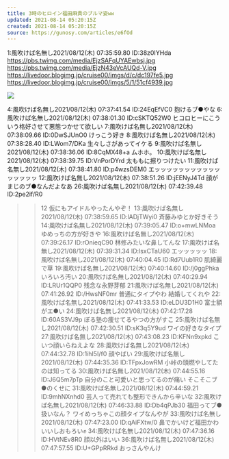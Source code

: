 ```yaml
---
title: 3時のヒロイン福田麻貴のブルマ姿ww
updated: 2021-08-14 05:20:15Z
created: 2021-08-14 05:20:15Z
source: https://gunosy.com/articles/e6fOd
---
```


1:風吹けば名無し2021/08/12(木) 07:35:59.80 ID:38z0IYHda
https://pbs.twimg.com/media/EjzSAFqUYAEwbsj.jpg
https://pbs.twimg.com/media/EjzN43eVcAUQd-V.jpg
https://livedoor.blogimg.jp/cruise00/imgs/d/c/dc197fe5.jpg
https://livedoor.blogimg.jp/cruise00/imgs/5/1/51cf4939.jpg

![](https://contents.gunosy.com/8/13/9dbae5ef4e61f8ed1e848667322e64df_content.jpg)

4:風吹けば名無し2021/08/12(木) 07:37:41.54 ID:24EqEfVC0
抱けるブ●やな
6:風吹けば名無し2021/08/12(木) 07:38:01.30 ID:cSKTQ52W0
ヒコロヒーにこういう格好させて悪態つかせて欲しい
7:風吹けば名無し2021/08/12(木) 07:38:09.66 ID:0DwSJUnO0
けっこう好き
8:風吹けば名無し2021/08/12(木) 07:38:28.40 ID:LWom7/DKa
生々しさがあってイケる
9:風吹けば名無し2021/08/12(木) 07:38:36.06 ID:8CqMX48+a
ムホホ。
10:風吹けば名無し2021/08/12(木) 07:38:39.75 ID:VnPorDYrd
太ももに擦りつけたい
11:風吹けば名無し2021/08/12(木) 07:38:41.80 ID:p4wzsDEM0
エッッッッッッッッッッッッッッッッ
12:風吹けば名無し2021/08/12(木) 07:38:51.26 ID:jEENyJ4Td
顔がまじのブ●なんだよなあ
26:風吹けば名無し2021/08/12(木) 07:42:39.48 ID:2pe2if/R0
>>12
仮にもアイドルやったんやぞ！
13:風吹けば名無し2021/08/12(木) 07:38:59.65 ID:lADjTWyi0
斉藤みゆとか好きそう
14:風吹けば名無し2021/08/12(木) 07:39:05.47 ID:o+mwLNMoa
ゆめっちの方が好きや
16:風吹けば名無し2021/08/12(木) 07:39:26.17 ID:rOnieqC90
林修みたいな鼻してんな
17:風吹けば名無し2021/08/12(木) 07:39:31.34 ID:lsxCTaU60
エッッッッッ
18:風吹けば名無し2021/08/12(木) 07:40:04.45 ID:Rd7Uub1R0
肌綺麗で草
19:風吹けば名無し2021/08/12(木) 07:40:14.60 ID:/j0ggPhka
いろいろ汚い
20:風吹けば名無し2021/08/12(木) 07:40:29.94 ID:LRUr1QQP0
残念な永野芽郁
21:風吹けば名無し2021/08/12(木) 07:41:26.92 ID:/HwsNF0mr
普通にタイプやわ
結婚してくれや
22:風吹けば名無し2021/08/12(木) 07:41:33.53 ID:eLDU3D1H0
富士額がエ●い
24:風吹けば名無し2021/08/12(木) 07:42:17.28 ID:60AS3VJ9p
ぼる塾の痩せてるやつの方がすこ
25:風吹けば名無し2021/08/12(木) 07:42:30.51 ID:sK3q5Y9ud
ワイの好きなタイプ
27:風吹けば名無し2021/08/12(木) 07:43:08.23 ID:KFNn9xpkd
こいつ顔いらねえよな
28:風吹けば名無し2021/08/12(木) 07:44:32.78 ID:1ihI5I/f0
顔やばい
29:風吹けば名無し2021/08/12(木) 07:44:35.36 ID:TFpxJowRM
小峠の頭燃やしてたのは知ってる
30:風吹けば名無し2021/08/12(木) 07:44:55.16 ID:J6Q5m7pTp
自分のこと可愛いと思ってるのが痛い
そこそこブ●のくせに
31:風吹けば名無し2021/08/12(木) 07:44:59.21 ID:9mhNXnhd0
芸人って売れても整形できんから辛いな
32:風吹けば名無し2021/08/12(木) 07:46:33.88 ID:Db4qPJb30
福田ってブ●扱いなん？
ワイめっちゃこの顔タイプなんやが
33:風吹けば名無し2021/08/12(木) 07:47:23.00 ID:qAiFXtw/0
鼻でかいけど福田かわいいしおもろい✊
34:風吹けば名無し2021/08/12(木) 07:47:36.16 ID:HVtNEv8R0
顔以外はいい
36:風吹けば名無し2021/08/12(木) 07:47:57.55 ID:U+GPpRRkd
おっさんやんけ